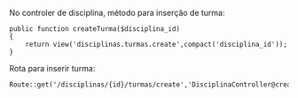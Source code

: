 No controler de disciplina, método para inserção de turma:

    public function createTurma($disciplina_id)
    {
        return view('disciplinas.turmas.create',compact('disciplina_id'));
    }

Rota para inserir turma:

    Route::get('/disciplinas/{id}/turmas/create','DisciplinaController@createTurma');


